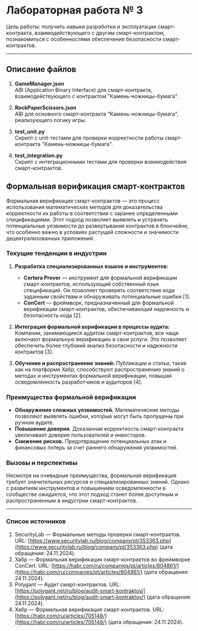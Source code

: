 # Лабораторная работа № 3

Цель работы: получить навыки разработки и эксплуатации смарт-контракта, взаимодействующего с другим смарт-контрактом, познакомиться с особенностями обеспечения безопасности смарт-контрактов.

---

## Описание файлов

1. **GameManager.json**  
   ABI (Application Binary Interface) для смарт-контракта, взаимодействующего с контрактом "Камень-ножницы-бумага".

2. **RockPaperScissors.json**  
   ABI для основного смарт-контракта "Камень-ножницы-бумага", реализующего логику игры.

3. **test_unit.py**  
   Скрипт с unit-тестами для проверки корректности работы смарт-контракта "Камень-ножницы-бумага".

4. **test_integration.py**  
   Скрипт с интеграционными тестами для проверки взаимодействия смарт-контрактов.

## Формальная верификация смарт-контрактов

Формальная верификация смарт-контрактов — это процесс использования математических методов для доказательства корректности их работы в соответствии с заранее определенными спецификациями. Этот подход позволяет выявлять и устранять потенциальные уязвимости до развертывания контрактов в блокчейне, что особенно важно в условиях растущей сложности и значимости децентрализованных приложений.

### Текущие тенденции в индустрии

1. **Разработка специализированных языков и инструментов:**
   - **Certora Prover** — инструмент для формальной верификации смарт-контрактов, использующий собственный язык спецификаций. Он позволяет проверять соответствие кода заданным свойствам и обнаруживать потенциальные ошибки [1].
   - **ConCert** — фреймворк, предназначенный для формальной верификации смарт-контрактов, обеспечивающий надежность и безопасность кода [2].

2. **Интеграция формальной верификации в процессы аудита:**
   Компании, занимающиеся аудитом смарт-контрактов, все чаще включают формальную верификацию в свои услуги. Это позволяет обеспечить более глубокий анализ безопасности и надежности контрактов [3].

3. **Обучение и распространение знаний:**
   Публикации и статьи, такие как на платформе Хабр, способствуют распространению знаний о методах и инструментах формальной верификации, повышая осведомленность разработчиков и аудиторов [4].

### Преимущества формальной верификации

- **Обнаружение сложных уязвимостей.** Математические методы позволяют выявлять ошибки, которые могут быть пропущены при ручном аудите.
- **Повышение доверия.** Доказанная корректность смарт-контракта увеличивает доверие пользователей и инвесторов.
- **Снижение рисков.** Предотвращение потенциальных атак и финансовых потерь за счет раннего обнаружения уязвимостей.

### Вызовы и перспективы

Несмотря на очевидные преимущества, формальная верификация требует значительных ресурсов и специализированных знаний. Однако с развитием инструментов и повышением осведомленности в сообществе ожидается, что этот подход станет более доступным и распространенным в индустрии смарт-контрактов.

---

### Список источников

1. SecurityLab — Формальные методы проверки смарт-контрактов. URL: [https://www.securitylab.ru/blog/company/pt/353363.php](https://www.securitylab.ru/blog/company/pt/353363.php) (дата обращения: 24.11.2024).
2. Хабр — Формальная верификация смарт-контрактов во фреймворке ConCert. URL: [https://habr.com/ru/companies/pt/articles/804861/](https://habr.com/ru/companies/pt/articles/804861/) (дата обращения: 24.11.2024).
3. Polygant — Аудит смарт-контрактов. URL: [https://polygant.net/ru/blog/audit-smart-kontraktov/](https://polygant.net/ru/blog/audit-smart-kontraktov/) (дата обращения: 24.11.2024).
4. Хабр — Формальная верификация смарт-контрактов. URL: [https://habr.com/ru/articles/705148/](https://habr.com/ru/articles/705148/) (дата обращения: 24.11.2024).
